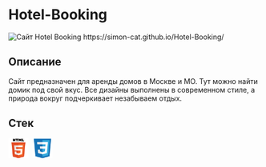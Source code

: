 # Hotel-Booking

<img src="https://github.com/simon-Cat/Hotel-Booking/assets/110557132/8b7776c1-3a78-4514-bc53-ddf92f3fc170" alt="Сайт Hotel Booking">
https://simon-cat.github.io/Hotel-Booking/

## Описание 

Сайт предназначен для аренды домов в Москве и МО.
Тут можно найти домик под свой вкус.
Все дизайны выполнены в современном стиле, а природа вокруг подчеркивает незабываем отдых. 

## Стек

   <div>
     <img src="https://github.com/devicons/devicon/blob/master/icons/html5/html5-original-wordmark.svg" title="HTML 5" alt="HTML 5" width="40" height="40"/>&nbsp;
     <img src="https://github.com/devicons/devicon/blob/master/icons/css3/css3-original.svg" title="CSS 3" alt="CSS 3" width="40" height="40"/>&nbsp;
   </div>



